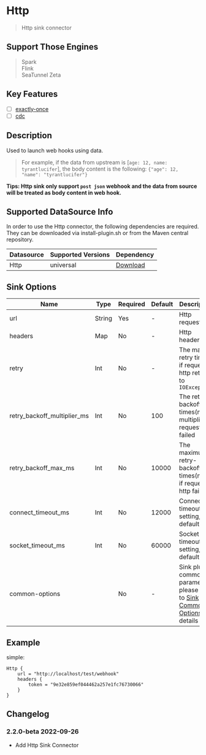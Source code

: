 # Http

> Http sink connector

## Support Those Engines

> Spark<br/>
> Flink<br/>
> SeaTunnel Zeta<br/>

## Key Features

- [ ] [exactly-once](../../concept/connector-v2-features.md)
- [ ] [cdc](../../concept/connector-v2-features.md)

## Description

Used to launch web hooks using data.

> For example, if the data from upstream is [`age: 12, name: tyrantlucifer`], the body content is the following: `{"age": 12, "name": "tyrantlucifer"}`

**Tips: Http sink only support `post json` webhook and the data from source will be treated as body content in web hook.**

## Supported DataSource Info

In order to use the Http connector, the following dependencies are required.
They can be downloaded via install-plugin.sh or from the Maven central repository.

| Datasource | Supported Versions |                                                 Dependency                                                 |
|------------|--------------------|------------------------------------------------------------------------------------------------------------|
| Http       | universal          | [Download](https://mvnrepository.com/artifact/org.apache.seatunnel/seatunnel-connectors-v2/connector-http) |

## Sink Options

|            Name             |  Type  | Required | Default |                                             Description                                             |
|-----------------------------|--------|----------|---------|-----------------------------------------------------------------------------------------------------|
| url                         | String | Yes      | -       | Http request url                                                                                    |
| headers                     | Map    | No       | -       | Http headers                                                                                        |
| retry                       | Int    | No       | -       | The max retry times if request http return to `IOException`                                         |
| retry_backoff_multiplier_ms | Int    | No       | 100     | The retry-backoff times(millis) multiplier if request http failed                                   |
| retry_backoff_max_ms        | Int    | No       | 10000   | The maximum retry-backoff times(millis) if request http failed                                      |
| connect_timeout_ms          | Int    | No       | 12000   | Connection timeout setting, default 12s.                                                            |
| socket_timeout_ms           | Int    | No       | 60000   | Socket timeout setting, default 60s.                                                                |
| common-options              |        | No       | -       | Sink plugin common parameters, please refer to [Sink Common Options](common-options.md) for details |

## Example

simple:

```hocon
Http {
    url = "http://localhost/test/webhook"
    headers {
        token = "9e32e859ef044462a257e1fc76730066"
    }
}
```

## Changelog

### 2.2.0-beta 2022-09-26

- Add Http Sink Connector


